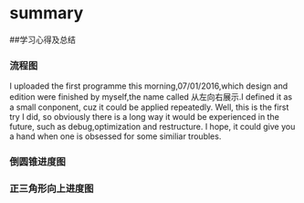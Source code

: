 # summary
##学习心得及总结
### 流程图
I uploaded the first programme this morning,07/01/2016,which design and edition were finished by myself,the name called 从左向右展示.I defined it as a small conponent, cuz it could be applied repeatedly. Well, this is the first try I did, so obviously there is a long way it would be experienced in the future, such as debug,optimization and restructure. I hope, it could give you a hand when one is obsessed for some similiar troubles.

### 倒圆锥进度图
### 正三角形向上进度图
